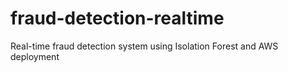 # fraud-detection-realtime
Real-time fraud detection system using Isolation Forest and AWS deployment
